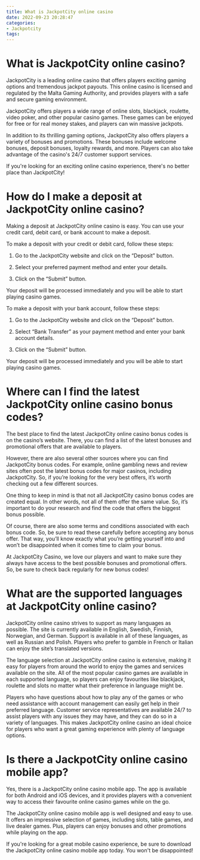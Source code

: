 ```yaml
---
title: What is JackpotCity online casino 
date: 2022-09-23 20:28:47
categories:
- Jackpotcity
tags:
---
```



#  What is JackpotCity online casino? 

JackpotCity is a leading online casino that offers players exciting gaming options and tremendous jackpot payouts. This online casino is licensed and regulated by the Malta Gaming Authority, and provides players with a safe and secure gaming environment.

JackpotCity offers players a wide range of online slots, blackjack, roulette, video poker, and other popular casino games. These games can be enjoyed for free or for real money stakes, and players can win massive jackpots.

In addition to its thrilling gaming options, JackpotCity also offers players a variety of bonuses and promotions. These bonuses include welcome bonuses, deposit bonuses, loyalty rewards, and more. Players can also take advantage of the casino's 24/7 customer support services.

If you're looking for an exciting online casino experience, there's no better place than JackpotCity!

#  How do I make a deposit at JackpotCity online casino? 

Making a deposit at JackpotCity online casino is easy. You can use your credit card, debit card, or bank account to make a deposit.

To make a deposit with your credit or debit card, follow these steps:

1. Go to the JackpotCity website and click on the “Deposit” button.

2. Select your preferred payment method and enter your details.

3. Click on the “Submit” button.

Your deposit will be processed immediately and you will be able to start playing casino games.

To make a deposit with your bank account, follow these steps:

1. Go to the JackpotCity website and click on the “Deposit” button.

2. Select “Bank Transfer” as your payment method and enter your bank account details.

3. Click on the “Submit” button.

Your deposit will be processed immediately and you will be able to start playing casino games.

#  Where can I find the latest JackpotCity online casino bonus codes? 

The best place to find the latest JackpotCity online casino bonus codes is on the casino’s website. There, you can find a list of the latest bonuses and promotional offers that are available to players.

However, there are also several other sources where you can find JackpotCity bonus codes. For example, online gambling news and review sites often post the latest bonus codes for major casinos, including JackpotCity. So, if you’re looking for the very best offers, it’s worth checking out a few different sources.

One thing to keep in mind is that not all JackpotCity casino bonus codes are created equal. In other words, not all of them offer the same value. So, it’s important to do your research and find the code that offers the biggest bonus possible.

Of course, there are also some terms and conditions associated with each bonus code. So, be sure to read these carefully before accepting any bonus offer. That way, you’ll know exactly what you’re getting yourself into and won’t be disappointed when it comes time to claim your bonus. 

At JackpotCity Casino, we love our players and want to make sure they always have access to the best possible bonuses and promotional offers. So, be sure to check back regularly for new bonus codes!

#  What are the supported languages at JackpotCity online casino? 

JackpotCity online casino strives to support as many languages as possible. The site is currently available in English, Swedish, Finnish, Norwegian, and German. Support is available in all of these languages, as well as Russian and Polish. Players who prefer to gamble in French or Italian can enjoy the site’s translated versions.

The language selection at JackpotCity online casino is extensive, making it easy for players from around the world to enjoy the games and services available on the site. All of the most popular casino games are available in each supported language, so players can enjoy favourites like blackjack, roulette and slots no matter what their preference in language might be. 

Players who have questions about how to play any of the games or who need assistance with account management can easily get help in their preferred language. Customer service representatives are available 24/7 to assist players with any issues they may have, and they can do so in a variety of languages. This makes JackpotCity online casino an ideal choice for players who want a great gaming experience with plenty of language options.

#  Is there a JackpotCity online casino mobile app?

Yes, there is a JackpotCity online casino mobile app. The app is available for both Android and iOS devices, and it provides players with a convenient way to access their favourite online casino games while on the go.

The JackpotCity online casino mobile app is well designed and easy to use. It offers an impressive selection of games, including slots, table games, and live dealer games. Plus, players can enjoy bonuses and other promotions while playing on the app.

If you're looking for a great mobile casino experience, be sure to download the JackpotCity online casino mobile app today. You won't be disappointed!